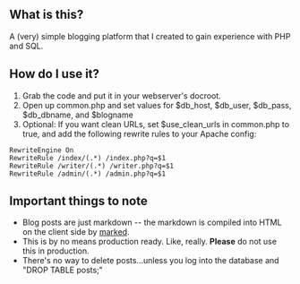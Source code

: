 What is this?
-------------

A (very) simple blogging platform that I created to gain experience with PHP and SQL.

How do I use it?
----------------

1. Grab the code and put it in your webserver's docroot.
2. Open up common.php and set values for $db_host, $db_user, $db_pass, $db_dbname, and $blogname
3. Optional: If you want clean URLs, set $use_clean_urls in common.php to true, and add the following rewrite rules to your Apache config:

```
RewriteEngine On
RewriteRule /index/(.*) /index.php?q=$1
RewriteRule /writer/(.*) /writer.php?q=$1
RewriteRule /admin/(.*) /admin.php?q=$1
```

Important things to note
------------------------

* Blog posts are just markdown -- the markdown is compiled into HTML on the client side by [marked](https://github.com/chjj/marked).
* This is by no means production ready. Like, really. **Please** do not use this in production.
* There's no way to delete posts...unless you log into the database and "DROP TABLE posts;"